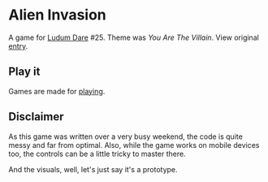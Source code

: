 Alien Invasion
==============

A game for [Ludum Dare](http://ludumdare.com) #25.
Theme was _You Are The Villain_.
View original
[entry](http://www.ludumdare.com/compo/ludum-dare-25/?uid=19466).

Play it
-------

Games are made for [playing](http://hhsw.de/sites/proto/ld25).

Disclaimer
----------

As this game was written over a very busy weekend, the code is quite messy and far from optimal. Also, while the game works on mobile devices too, the controls can be a little tricky to master there.

And the visuals, well, let's just say it's a prototype.
